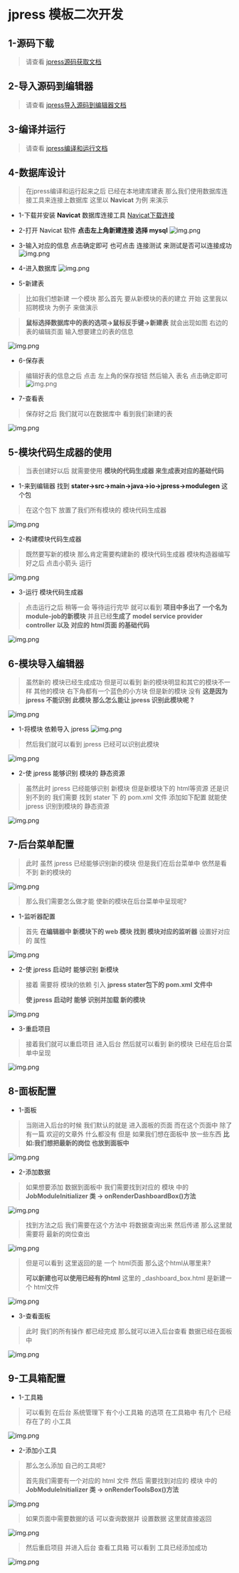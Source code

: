 # jpress 模板二次开发

## 1-源码下载
> 请查看 [jpress源码获取文档](xxxxxxxxx)

## 2-导入源码到编辑器
> 请查看 [jpress导入源码到编辑器文档](xxxxxxxxx)

## 3-编译并运行
> 请查看 [jpress编译和运行文档](xxxxxxxxx)

## 4-数据库设计
>在jpress编译和运行起来之后 已经在本地建库建表 那么我们使用数据库连接工具来连接上数据库 这里以 **Navicat** 为例 来演示

* 1-下载并安装 **Navicat** 数据库连接工具
  [Navicat下载连接](https://www.navicat.com.cn/)
  
* 2-打开 Navicat 软件 **点击左上角新建连接 选择 mysql**
  ![img.png](assets/image/template_1.png)
  
* 3-输入对应的信息 点击确定即可 也可点击 连接测试 来测试是否可以连接成功
  ![img.png](assets/image/template_2.png)
  
* 4-进入数据库
  ![img.png](assets/image/template_3.png)


* 5-新建表 
> 比如我们想新建 一个模块 那么首先 要从新模块的表的建立 开始
> 这里我以 招聘模块 为例子 来做演示

> **鼠标选择数据库中的表的选项->鼠标反手键->新建表** 就会出现如图 右边的表的编辑页面
> 输入想要建立的表的信息 

  ![img.png](assets/image/template_4.png)

* 6-保存表
> 编辑好表的信息之后 点击 左上角的保存按钮 然后输入 表名 点击确定即可 
  ![img.png](assets/image/template_5.png)

* 7-查看表
> 保存好之后 我们就可以在数据库中 看到我们新建的表

  ![img.png](assets/image/template_6.png)
  
## 5-模块代码生成器的使用
> 当表创建好以后 就需要使用 **模块的代码生成器 来生成表对应的基础代码**

* 1-来到编辑器 找到 **stater->src->main->java->io->jpress->modulegen** 这个包
>在这个包下 放置了我们所有模块的 模块代码生成器 

  ![img.png](assets/image/template_7.png)

* 2-构建模块代码生成器
> 既然要写新的模块 那么肯定需要构建新的 模块代码生成器
> 模块构造器编写好之后 点击小箭头 运行

  ![img.png](assets/image/template_8.png)

* 3-运行 模块代码生成器
> 点击运行之后 稍等一会 等待运行完毕 就可以看到 **项目中多出了 一个名为module-job的新模块** 
> 并且已经**生成了 model service provider controller 以及 对应的 html页面 的基础代码**

  ![img.png](assets/image/template_9.png)

## 6-模块导入编辑器
> 虽然新的 模块已经生成成功 但是可以看到 新的模块明显和其它的模块不一样 其他的模块 右下角都有一个蓝色的小方块
> 但是新的模块 没有 **这是因为 jpress 不能识别 此模块 那么怎么能让 jpress 识别此模块呢 ?**

  ![img.png](assets/image/template_10.png)

* 1-将模块 依赖导入 jpress
  ![img.png](assets/image/template_11.png)
> 然后我们就可以看到 jpress 已经可以识别此模块

  ![img.png](assets/image/template_12.png)

* 2-使 jpress 能够识别 模块的 静态资源
>虽然此时 jpress 已经能够识别 新模块 但是新模块下的 html等资源 还是识别不到的
> 我们需要 找到 stater 下 的 pom.xml 文件  添加如下配置  就能使 jpress 识别到模块的 静态资源

  ![img.png](assets/image/template_13.png)

## 7-后台菜单配置
> 此时 虽然 jpress 已经能够识别新的模块 但是我们在后台菜单中 依然是看不到 新的模块的

  ![img.png](assets/image/template_14.png)

> 那么我们需要怎么做才能 使新的模块在后台菜单中呈现呢?

* 1-监听器配置 
> 首先 **在编辑器中 新模块下的 web 模块 找到 模块对应的监听器** 设置好对应的 属性

  ![img.png](assets/image/template_15.png)

* 2-使 jpress 启动时 能够识别 新模块
>接着 需要将 模块的依赖 引入 **jpress stater包下的 pom.xml 文件中**
> 
> **使 jpress 启动时 能够 识别并加载 新的模块**

  ![img.png](assets/image/template_16.png)

* 3-重启项目
> 接着我们就可以重启项目 进入后台 然后就可以看到 新的模块 已经在后台菜单中呈现

  ![img.png](assets/image/template_17.png)

## 8-面板配置
* 1-面板
>当刚进入后台的时候 我们默认的就是 进入面板的页面 而在这个页面中 除了有一篇 欢迎的文章外 什么都没有
> 但是  如果我们想在面板中 放一些东西 **比如:我们想把最新的岗位 也放到面板中**

  ![img.png](assets/image/template_18.png)

* 2-添加数据
> 如果想要添加 数据到面板中 我们需要找到对应的 模块 中的 **JobModuleInitializer 类 -> onRenderDashboardBox()方法**

  ![img.png](assets/image/template_19.png)

> 找到方法之后 我们需要在这个方法中 将数据查询出来 然后传递 那么这里就需要将 最新的岗位查出

  ![img.png](assets/image/template_20.png)

> 但是可以看到 这里返回的是 一个 html页面 那么这个html从哪里来?
> 
> **可以新建也可以使用已经有的html** 这里的 _dashboard_box.html 是新建一个 html文件

  ![img.png](assets/image/template_21.png)

* 3-查看面板
> 此时 我们的所有操作 都已经完成 那么就可以进入后台查看 数据已经在面板中

  ![img.png](assets/image/template_22.png)

## 9-工具箱配置
* 1-工具箱
> 可以看到 在后台 系统管理下 有个小工具箱 的选项 在工具箱中 有几个 已经存在了的 小工具

  ![img.png](assets/image/template_23.png)

* 2-添加小工具
> 那么怎么添加 自己的工具呢?
> 
> 首先我们需要有一个对应的 html 文件 然后 需要找到对应的 模块 中的 **JobModuleInitializer 类 -> onRenderToolsBox()方法**
 
  ![img.png](assets/image/template_24.png)

> 如果页面中需要数据的话 可以查询数据并 设置数据 这里就直接返回

  ![img.png](assets/image/template_25.png)

> 然后重启项目 并进入后台 查看工具箱 可以看到 工具已经添加成功

  ![img.png](assets/image/template_26.png)